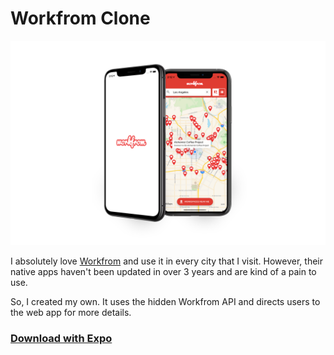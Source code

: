 # Workfrom Clone

![](https://raw.githubusercontent.com/jaydenwindle/workfrom-clone/master/workfrom-cover.jpg)

I absolutely love [Workfrom](https://workfrom.co/) and use it in every city that I visit. However, their native apps haven't been updated in over 3 years and are kind of a pain to use.

So, I created my own. It uses the hidden Workfrom API and directs users to the web app for more details. 

### [Download with Expo](https://expo.io/@jaydenwindle/workfrom-clone)
